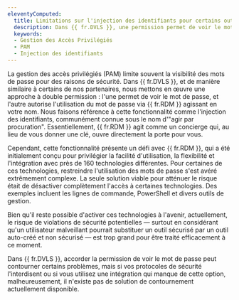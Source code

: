 ```yaml
---
eleventyComputed:
  title: Limitations sur l'injection des identifiants pour certains outils
  description: Dans {{ fr.DVLS }}, une permission permet de voir le mot de passe, et l'autre autorise l'utilisation du mot de passe via {{ fr.RDM }}.
  keywords:
  - Gestion des Accès Privilégiés
  - PAM
  - Injection des identifiants
---
```

La gestion des accès privilégiés (PAM) limite souvent la visibilité des mots de passe pour des raisons de sécurité. Dans {{ fr.DVLS }}, et de manière similaire à certains de nos partenaires, nous mettons en œuvre une approche à double permission : l'une permet de voir le mot de passe, et l'autre autorise l'utilisation du mot de passe via {{ fr.RDM }} agissant en votre nom. Nous faisons référence à cette fonctionnalité comme l'injection des identifiants, communément connue sous le nom d'"agir par procuration". Essentiellement, {{ fr.RDM }} agit comme un concierge qui, au lieu de vous donner une clé, ouvre directement la porte pour vous.

Cependant, cette fonctionnalité présente un défi avec {{ fr.RDM }}, qui a été initialement conçu pour privilégier la facilité d'utilisation, la flexibilité et l'intégration avec près de 160 technologies différentes. Pour certaines de ces technologies, restreindre l'utilisation des mots de passe s'est avéré extrêmement complexe. La seule solution viable pour atténuer le risque était de désactiver complètement l'accès à certaines technologies. Des exemples incluent les lignes de commande, PowerShell et divers outils de gestion.

Bien qu'il reste possible d'activer ces technologies à l'avenir, actuellement, le risque de violations de sécurité potentielles — surtout en considérant qu'un utilisateur malveillant pourrait substituer un outil sécurisé par un outil auto-créé et non sécurisé — est trop grand pour être traité efficacement à ce moment.

Dans {{ fr.DVLS }}, accorder la permission de voir le mot de passe peut contourner certains problèmes, mais si vos protocoles de sécurité l'interdisent ou si vous utilisez une intégration qui manque de cette option, malheureusement, il n'existe pas de solution de contournement actuellement disponible.
